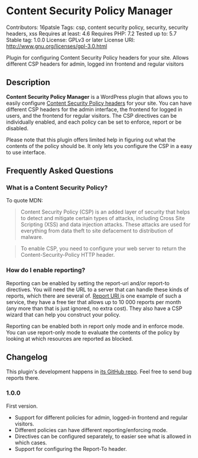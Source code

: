 # Content Security Policy Manager

Contributors: 16patsle
Tags: csp, content security policy, security, security headers, xss
Requires at least: 4.6
Requires PHP: 7.2
Tested up to: 5.7
Stable tag: 1.0.0
License: GPLv3 or later
License URI: <http://www.gnu.org/licenses/gpl-3.0.html>

Plugin for configuring Content Security Policy headers for your site. Allows different CSP headers for admin, logged inn frontend and regular visitors

## Description

**Content Security Policy Manager** is a WordPress plugin that allows you to easily configure [Content Security Policy headers](https://developer.mozilla.org/en-US/docs/Web/HTTP/CSP) for your site. You can have different CSP headers for the admin interface, the frontend for logged in users, and the frontend for regular visitors. The CSP directives can be individually enabled, and each policy can be set to enforce, report or be disabled.

Please note that this plugin offers limited help in figuring out what the contents of the policy should be. It only lets you configure the CSP in a easy to use interface.

## Frequently Asked Questions

### What is a Content Security Policy?

To quote MDN:

> Content Security Policy (CSP) is an added layer of security that helps to detect and mitigate certain types of attacks, including Cross Site Scripting (XSS) and data injection attacks. These attacks are used for everything from data theft to site defacement to distribution of malware.

> To enable CSP, you need to configure your web server to return the Content-Security-Policy HTTP header.

### How do I enable reporting?

Reporting can be enabled by setting the report-uri and/or report-to directives. You will need the URL to a server that can handle these kinds of reports, which there are several of. [Report URI ](https://report-uri.com/) is one example of such a service, they have a free tier that allows up to 10 000 reports per month (any more than that is just ignored, no extra cost). They also have a CSP wizard that can help you construct your policy.

Reporting can be enabled both in report only mode and in enforce mode. You can use report-only mode to evaluate the contents of the policy by looking at which resources are reported as blocked.

## Changelog

This plugin's development happens in [its GitHub repo](https://github.com/16patsle/wordpress-csp-manager). Feel free to send bug reports there.

### 1.0.0

First version.

- Support for different policies for admin, logged-in frontend and regular visitors.
- Different policies can have different reporting/enforcing mode.
- Directives can be configured separately, to easier see what is allowed in which cases.
- Support for configuring the Report-To header.
